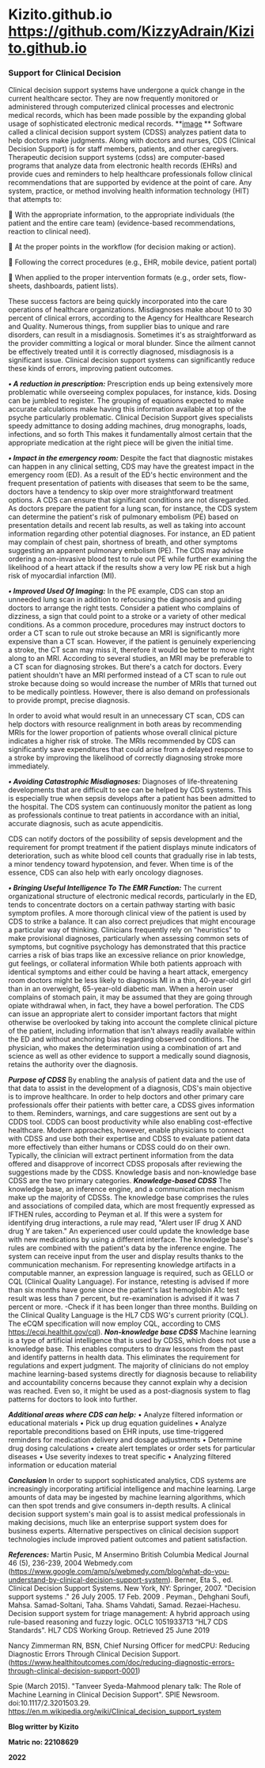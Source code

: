 # Kizito.github.io https://github.com/KizzyAdrain/Kizito.github.io
### **Support for Clinical Decision**
Clinical decision support systems have undergone a quick change in the current healthcare sector. They are now frequently monitored or administered through computerized clinical processes and electronic medical records, which has been made possible by the expanding global usage of sophisticated electronic medical records.
 **[image](https://www.researchgate.net/profile/Saifur_Rahaman/publication/281691322/figure/fig1/AS:384356074967044@1468649037543/Design-Level-BRB-CDSS-Architecture.png)
**
Software called a clinical decision support system (CDSS) analyzes patient data to help doctors make judgments. Along with doctors and nurses, CDS (Clinical Decision Support) is for staff members, patients, and other caregivers. Therapeutic decision support systems (cdss) are computer-based programs that analyze data from electronic health records (EHRs) and provide cues and reminders to help healthcare professionals follow clinical recommendations that are supported by evidence at the point of care. Any system, practice, or method involving health information technology (HIT) that attempts to:

	With the appropriate information, to the appropriate individuals (the patient and the entire care team) (evidence-based recommendations, reaction to clinical need).

	At the proper points in the workflow (for decision making or action).

	Following the correct procedures (e.g., EHR, mobile device, patient portal) 

	When applied to the proper intervention formats (e.g., order sets, flow-sheets, dashboards, patient lists).

These success factors are being quickly incorporated into the care operations of healthcare organizations.
Misdiagnoses make about 10 to 30 percent of clinical errors, according to the Agency for Healthcare Research and Quality. Numerous things, from supplier bias to unique and rare disorders, can result in a misdiagnosis. Sometimes it's as straightforward as the provider committing a logical or moral blunder.
Since the ailment cannot be effectively treated until it is correctly diagnosed, misdiagnosis is a significant issue. Clinical decision support systems can significantly reduce these kinds of errors, improving patient outcomes.

***•	A reduction in prescription:***
      Prescription ends up being extensively more problematic while overseeing complex populaces, for instance, kids. Dosing can be jumbled to register. The grouping of equations expected to make accurate calculations make having this information available at top of the psyche particularly problematic. Clinical Decision Support gives specialists speedy admittance to dosing adding machines, drug monographs, loads, infections, and so forth This makes it fundamentally almost certain that the appropriate medication at the right piece will be given the initial time.
      
***•	Impact in the emergency room:***
       Despite the fact that diagnostic mistakes can happen in any clinical setting, CDS may have the greatest impact in the emergency room (ED). As a result of the ED's hectic environment and the frequent presentation of patients with diseases that seem to be the same, doctors have a tendency to skip over more straightforward treatment options. A CDS can ensure that significant conditions are not disregarded.
As doctors prepare the patient for a lung scan, for instance, the CDS system can determine the patient's risk of pulmonary embolism (PE) based on presentation details and recent lab results, as well as taking into account information regarding other potential diagnoses. For instance, an ED patient may complain of chest pain, shortness of breath, and other symptoms suggesting an apparent pulmonary embolism (PE). The CDS may advise ordering a non-invasive blood test to rule out PE while further examining the likelihood of a heart attack if the results show a very low PE risk but a high risk of myocardial infarction (MI).

***•	Improved Used Of Imaging:***
       In the PE example, CDS can stop an unneeded lung scan in addition to refocusing the diagnosis and guiding doctors to arrange the right tests. Consider a patient who complains of dizziness, a sign that could point to a stroke or a variety of other medical conditions. As a common procedure, procedures may instruct doctors to order a CT scan to rule out stroke because an MRI is significantly more expensive than a CT scan. However, if the patient is genuinely experiencing a stroke, the CT scan may miss it, therefore it would be better to move right along to an MRI. According to several studies, an MRI may be preferable to a CT scan for diagnosing strokes.
But there's a catch for doctors. Every patient shouldn't have an MRI performed instead of a CT scan to rule out stroke because doing so would increase the number of MRIs that turned out to be medically pointless. However, there is also demand on professionals to provide prompt, precise diagnosis.

In order to avoid what would result in an unnecessary CT scan, CDS can help doctors with resource realignment in both areas by recommending MRIs for the lower proportion of patients whose overall clinical picture indicates a higher risk of stroke. The MRIs recommended by CDS can significantly save expenditures that could arise from a delayed response to a stroke by improving the likelihood of correctly diagnosing stroke more immediately.

***•	Avoiding Catastrophic Misdiagnoses:***
       Diagnoses of life-threatening developments that are difficult to see can be helped by CDS systems. This is especially true when sepsis develops after a patient has been admitted to the hospital. The CDS system can continuously monitor the patient as long as professionals continue to treat patients in accordance with an initial, accurate diagnosis, such as acute appendicitis.

CDS can notify doctors of the possibility of sepsis development and the requirement for prompt treatment if the patient displays minute indicators of deterioration, such as white blood cell counts that gradually rise in lab tests, a minor tendency toward hypotension, and fever. When time is of the essence, CDS can also help with early oncology diagnoses.

***•	Bringing Useful Intelligence To The EMR Function:***
    The current organizational structure of electronic medical records, particularly in the ED, tends to concentrate doctors on a certain pathway starting with basic symptom profiles. A more thorough clinical view of the patient is used by CDS to strike a balance. It can also correct prejudices that might encourage a particular way of thinking.
Clinicians frequently rely on "heuristics" to make provisional diagnoses, particularly when assessing common sets of symptoms, but cognitive psychology has demonstrated that this practice carries a risk of bias traps like an excessive reliance on prior knowledge, gut feelings, or collateral information While both patients approach with identical symptoms and either could be having a heart attack, emergency room doctors might be less likely to diagnosis MI in a thin, 40-year-old girl than in an overweight, 65-year-old diabetic man. When a heroin user complains of stomach pain, it may be assumed that they are going through opiate withdrawal when, in fact, they have a bowel perforation.
The CDS can issue an appropriate alert to consider important factors that might otherwise be overlooked by taking into account the complete clinical picture of the patient, including information that isn't always readily available within the ED and without anchoring bias regarding observed conditions. The physician, who makes the determination using a combination of art and science as well as other evidence to support a medically sound diagnosis, retains the authority over the diagnosis.

***Purpose of CDSS***
          By enabling the analysis of patient data and the use of that data to assist in the development of a diagnosis, CDS's main objective is to improve healthcare. In order to help doctors and other primary care professionals offer their patients with better care, a CDSS gives information to them. Reminders, warnings, and care suggestions are sent out by a CDDS tool. CDDS can boost productivity while also enabling cost-effective healthcare.
Modern approaches, however, enable physicians to connect with CDSS and use both their expertise and CDSS to evaluate patient data more effectively than either humans or CDSS could do on their own. Typically, the clinician will extract pertinent information from the data offered and disapprove of incorrect CDSS proposals after reviewing the suggestions made by the CDSS. Knowledge basis and non-knowledge base CDSS are the two primary categories. 
***Knowledge-based CDSS*** 
The knowledge base, an inference engine, and a communication mechanism make up the majority of CDSSs. The knowledge base comprises the rules and associations of compiled data, which are most frequently expressed as IFTHEN rules, according to Peyman et al. If this were a system for identifying drug interactions, a rule may read, "Alert user IF drug X AND drug Y are taken." An experienced user could update the knowledge base with new medications by using a different interface. The knowledge base's rules are combined with the patient's data by the inference engine. The system can receive input from the user and display results thanks to the communication mechanism. 
For representing knowledge artifacts in a computable manner, an expression language is required, such as GELLO or CQL (Clinical Quality Language). For instance, retesting is advised if more than six months have gone since the patient's last hemoglobin A1c test result was less than 7 percent, but re-examination is advised if it was 7 percent or more. -Check if it has been longer than three months. Building on the Clinical Quality Language is the HL7 CDS WG's current priority (CQL). The eCQM specification will now employ CQL, according to CMS https://ecqi.healthit.gov/cql).
***Non-knowledge base CDSS***
Machine learning is a type of artificial intelligence that is used by CDSS, which does not use a knowledge base. This enables computers to draw lessons from the past and identify patterns in health data. This eliminates the requirement for regulations and expert judgment. The majority of clinicians do not employ machine learning-based systems directly for diagnosis because to reliability and accountability concerns because they cannot explain why a decision was reached. Even so, it might be used as a post-diagnosis system to flag patterns for doctors to look into further.

***Additional areas where CDS can help:***
•	Analyze filtered information or educational materials 
•	Pick up drug equation guidelines 
•	Analyze reportable preconditions based on EHR inputs, use time-triggered reminders for medication delivery and dosage adjustments 
•	Determine drug dosing calculations 
•	create alert templates or order sets for particular diseases 
•	Use severity indexes to treat specific 
•	Analyzing filtered information or education material

***Conclusion***
In order to support sophisticated analytics, CDS systems are increasingly incorporating artificial intelligence and machine learning. Large amounts of data may be ingested by machine learning algorithms, which can then spot trends and give consumers in-depth results. A clinical decision support system's main goal is to assist medical professionals in making decisions, much like an enterprise support system does for business experts. Alternative perspectives on clinical decision support technologies include improved patient outcomes and patient satisfaction. 

***References:***
Martin Pusic, M Ansermino
British Columbia Medical Journal 46 (5), 236-239, 2004
Webmedy.com
(https://www.google.com/amp/s/webmedy.com/blog/what-do-you-understand-by-clinical-decision-support-system).
Berner, Eta S., ed. Clinical Decision Support Systems. New York, NY: Springer, 2007.
"Decision support systems ." 26 July 2005. 17 Feb. 2009 .
Peyman., Dehghani Soufi, Mahsa. Samad-Soltani, Taha. Shams Vahdati, Samad. Rezaei-Hachesu. Decision support system for triage management: A hybrid approach using rule-based reasoning and fuzzy logic. OCLC 1051933713
“HL7 CDS Standards". HL7 CDS Working Group. Retrieved 25 June 2019

Nancy Zimmerman RN, BSN, Chief Nursing Officer for medCPU:  Reducing Diagnostic Errors Through Clinical Decision Support. 
(https://www.healthitoutcomes.com/doc/reducing-diagnostic-errors-through-clinical-decision-support-0001)

Spie (March 2015). "Tanveer Syeda-Mahmood plenary talk: The Role of Machine Learning in Clinical Decision Support". SPIE Newsroom. doi:10.1117/2.3201503.29.
https://en.m.wikipedia.org/wiki/Clinical_decision_support_system








**Blog writter by Kizito**

**Matric no: 22108629**

**2022**
